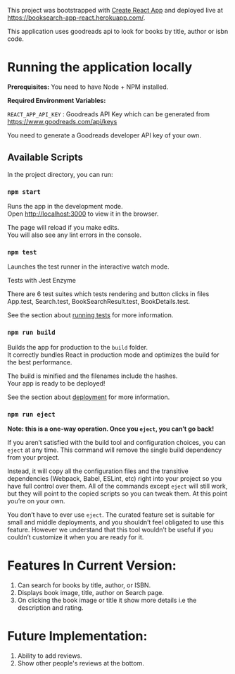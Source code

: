 
This project was bootstrapped with [Create React App](https://github.com/facebook/create-react-app) and deployed live at https://booksearch-app-react.herokuapp.com/.

This application uses goodreads api to look for books by title, author or isbn code.

# Running the application locally

**Prerequisites:** You need to have Node + NPM installed.

**Required Environment Variables:**

`REACT_APP_API_KEY` : Goodreads API Key which can be generated from https://www.goodreads.com/api/keys

You need to generate a Goodreads developer API key of your own.

## Available Scripts

In the project directory, you can run:

### `npm start`

Runs the app in the development mode.<br>
Open [http://localhost:3000](http://localhost:3000) to view it in the browser.

The page will reload if you make edits.<br>
You will also see any lint errors in the console.

### `npm test`

Launches the test runner in the interactive watch mode.<br>

Tests with Jest Enzyme<br>

There are 6 test suites which tests rendering and button clicks in files App.test, Search.test, BookSearchResult.test, BookDetails.test.<br>

See the section about [running tests](https://facebook.github.io/create-react-app/docs/running-tests) for more information.

### `npm run build`

Builds the app for production to the `build` folder.<br>
It correctly bundles React in production mode and optimizes the build for the best performance.

The build is minified and the filenames include the hashes.<br>
Your app is ready to be deployed!

See the section about [deployment](https://facebook.github.io/create-react-app/docs/deployment) for more information.

### `npm run eject`

**Note: this is a one-way operation. Once you `eject`, you can’t go back!**

If you aren’t satisfied with the build tool and configuration choices, you can `eject` at any time. This command will remove the single build dependency from your project.

Instead, it will copy all the configuration files and the transitive dependencies (Webpack, Babel, ESLint, etc) right into your project so you have full control over them. All of the commands except `eject` will still work, but they will point to the copied scripts so you can tweak them. At this point you’re on your own.

You don’t have to ever use `eject`. The curated feature set is suitable for small and middle deployments, and you shouldn’t feel obligated to use this feature. However we understand that this tool wouldn’t be useful if you couldn’t customize it when you are ready for it.

# Features In Current Version:

1. Can search for books by title, author, or ISBN.
2. Displays book image, title, author on Search page.
3. On clicking the book image or title it show more details i.e the description and rating.

# Future Implementation:

1. Ability to add reviews.
2. Show other people's reviews at the bottom.
